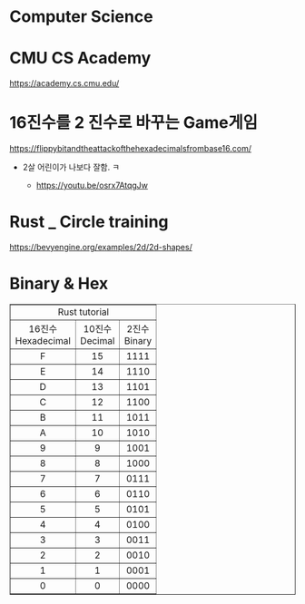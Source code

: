 # Computer Science

# CMU CS Academy

https://academy.cs.cmu.edu/


# 16진수를 2 진수로 바꾸는 Game게임

https://flippybitandtheattackofthehexadecimalsfrombase16.com/

- 2살 어린이가 나보다 잘함. ㅋ

  - https://youtu.be/osrx7AtqgJw 

# Rust _ Circle training

https://bevyengine.org/examples/2d/2d-shapes/


# Binary & Hex

<table border="1">
    <tr>
    <td colspan="3" align="center">Rust tutorial</td>
    </tr>
    <tr align="center">
        <td>16진수<br>Hexadecimal</td>
        <td>10진수<br>Decimal</td>
        <td>2진수<br>Binary</td>
    </tr>
    <tr align="center">
        <td>F</td>
        <td>15</td>
        <td>1111</td>
    </tr>
    <tr align="center">
        <td>E</td>
        <td>14</td>
        <td>1110</td>
    </tr>
    <tr align="center">
        <td>D</td>
        <td>13</td>
        <td>1101</td>
    </tr>
    <tr align="center">
        <td>C</td>
        <td>12</td>
        <td>1100</td>
    </tr>
    <tr align="center">
        <td>B</td>
        <td>11</td>
        <td>1011</td>
    </tr>
    <tr align="center">
        <td>A</td>
        <td>10</td>
        <td>1010</td>
    </tr>
    <tr align="center">
        <td>9</td>
        <td>9</td>
        <td>1001</td>
    </tr>
    <tr align="center">
        <td>8</td>
        <td>8</td>
        <td>1000</td>
    </tr>
    <tr align="center">
        <td>7</td>
        <td>7</td>
        <td>0111</td>
    </tr>
    <tr align="center">
        <td>6</td>
        <td>6</td>
        <td>0110</td>
    </tr>
    <tr align="center">
        <td>5</td>
        <td>5</td>
        <td>0101</td>
    </tr>
    <tr align="center">
        <td>4</td>
        <td>4</td>
        <td>0100</td>
    </tr>
    <tr align="center">
        <td>3</td>
        <td>3</td>
        <td>0011</td>
    </tr>
    <tr align="center">
        <td>2</td>
        <td>2</td>
        <td>0010</td>
    </tr>
    <tr align="center">
        <td>1</td>
        <td>1</td>
        <td>0001</td>
    </tr>
    <tr align="center">
        <td>0</td>
        <td>0</td>
        <td>0000</td>
    </tr>
</table>